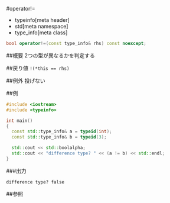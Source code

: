 #operator!=
* typeinfo[meta header]
* std[meta namespace]
* type_info[meta class]

```cpp
bool operator!=(const type_info& rhs) const noexcept;
```

##概要
2つの型が異なるかを判定する


##戻り値
`!(*this == rhs)`


##例外
投げない


##例
```cpp
#include <iostream>
#include <typeinfo>

int main()
{
  const std::type_info& a = typeid(int);
  const std::type_info& b = typeid(3);

  std::cout << std::boolalpha;
  std::cout << "difference type? " << (a != b) << std::endl;
}
```

###出力
```
difference type? false
```

##参照


